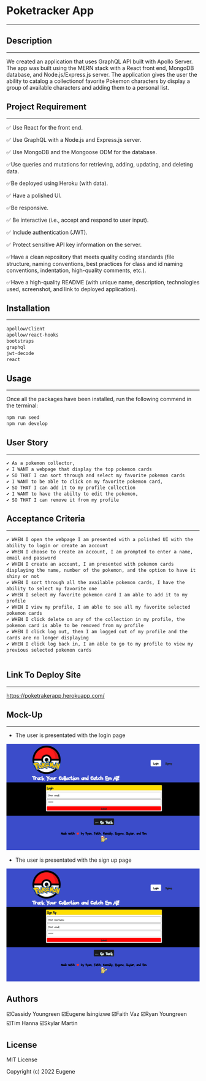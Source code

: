 # Poketracker App
---

## Description

---

We created an application that uses GraphQL API built with Apollo Server. The app was built using the MERN stack with a React front end, MongoDB database, and Node.js/Express.js server. The application  gives the user the ability to catalog a collectionof favorite Pokemon characters by display a group of available characters and adding them to a personal list.



## Project Requirement 
--- 

✅ Use React for the front end.

✅ Use GraphQL with a Node.js and Express.js server.

✅ Use MongoDB and the Mongoose ODM for the database.

✅Use queries and mutations for retrieving, adding, updating, and deleting data.

✅Be deployed using Heroku (with data).

✅ Have a polished UI.

✅Be responsive.

✅ Be interactive (i.e., accept and respond to user input).

✅ Include authentication (JWT).

✅ Protect sensitive API key information on the server.

✅Have a clean repository that meets quality coding standards (file structure, naming conventions, best practices for class and id naming conventions, indentation, high-quality comments, etc.).

✅Have a high-quality README (with unique name, description, technologies used, screenshot, and link to deployed application).

## Installation 
---

```
apollow/Client
apollow/react-hooks
bootstraps
graphql
jwt-decode
react
```

## Usage 
---

Once all the packages have been installed, run the following commend in the terminal:
```
npm run seed
npm run develop

```


## User Story
---

```
✔️ As a pokemon collector, 
✔️ I WANT a webpage that display the top pokemon cards 
✔️ SO THAT I can sort through and select my favorite pokemon cards
✔️ I WANT to be able to click on my favorite pokemon card, 
✔️ SO THAT I can add it to my profile collection 
✔️ I WANT to have the abilty to edit the pokemon,
✔️ SO THAT I can remove it from my profile 

```
## Acceptance Criteria 
---
```
✔️ WHEN I open the webpage I am presented with a polished UI with the ability to login or create an account
✔️ WHEN I choose to create an account, I am prompted to enter a name, email and password
✔️ WHEN I create an account, I am presented with pokemon cards displaying the name, number of the pokemon, and the option to have it shiny or not
✔️ WHEN I sort through all the available pokemon cards, I have the ability to select my favorite one
✔️ WHEN I select my favorite pokemon card I am able to add it to my profile
✔️ WHEN I view my profile, I am able to see all my favorite selected pokemon cards
✔️ WHEN I click delete on any of the collection in my profile, the pokemon card is able to be removed from my profile 
✔️ WHEN I click log out, then I am logged out of my profile and the cards are no longer displaying
✔️ WHEN I click log back in, I am able to go to my profile to view my previous selected pokemon cards


```

## Link To Deploy Site
---
https://poketrakerapp.herokuapp.com/
## Mock-Up
---
* The user is presentated with the login page

![sign up page](./client/public/images/loginpage.png)

* The user is presentated with the sign up page

![sign up page](./client/public/images/signuppage.png)



## Authors
  ☑️Cassidy Youngreen 
  ☑️Eugene Isingizwe
  ☑️Faith Vaz
  ☑️Ryan Youngreen
  ☑️Tim Hanna
  ☑️Skylar Martin 

## License
MIT License

Copyright (c) 2022 Eugene



